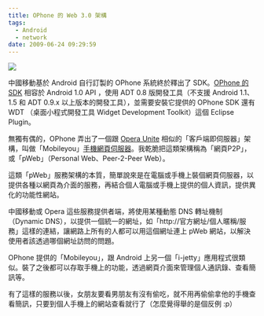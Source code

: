 ```yaml
---
title: OPhone 的 Web 3.0 架構
tags:
  - Android
  - network
date: 2009-06-24 09:29:59
---
```


[![](http://www.oms-sdn.com/uploads/Image/5.14(1).jpg)](http://www.oms-sdn.com/uploads/Image/5.14(1).jpg)

中國移動基於 Android 自行訂製的 OPhone 系統終於釋出了 SDK。[OPhone 的 SDK](http://www.oms-sdn.com/) 相容於 Android 1.0 API ，使用 ADT 0.8 版開發工具（不支援 Android 1.1、1.5 和 ADT 0.9.x 以上版本的開發工具），並需要安裝它提供的 OPhone SDK 還有 WDT （桌面小程式開發工具 Widget Development Toolkit）這個 Eclipse Plugin。

無獨有偶的，OPhone 弄出了一個跟 [Opera Unite](http://unite.opera.com/) 相似的「客戶端即伺服器」架構，叫做「Mobileyou」[手機網頁伺服器](http://www.oms-sdn.com/article/show/24;jsessionid=9D59902E76E53BB69A5691043B726B8B)。我乾脆把這類架構稱為「網頁P2P」，或「pWeb」（Personal Web、Peer-2-Peer Web）。

這類「pWeb」服務架構的本質，簡單說來是在電腦或手機上裝個網頁伺服器，以提供各種以網頁為介面的服務，再結合個人電腦或手機上提供的個人資訊，提供異化的功能性網站。

中國移動或 Opera 這些服務提供者端，將使用某種動態 DNS 轉址機制（Dynamic DNS），以提供一個統一的網址，如「http://官方網址/個人暱稱/服務」這樣的連結，讓網路上所有的人都可以用這個網址連上 pWeb 網站，以解決使用者該透過哪個網址訪問的問題。

OPhone 提供的「Mobileyou」，跟 Android 上另一個「i-jetty」應用程式很類似。裝了之後都可以存取手機上的功能，透過網頁介面來管理個人通訊錄、查看簡訊等。

有了這樣的服務以後，女朋友要看男朋友有沒有偷吃，就不用再偷偷拿他的手機查看簡訊，只要到個人手機上的網站查看就行了（怎麼覺得舉的是個反例 :p）
